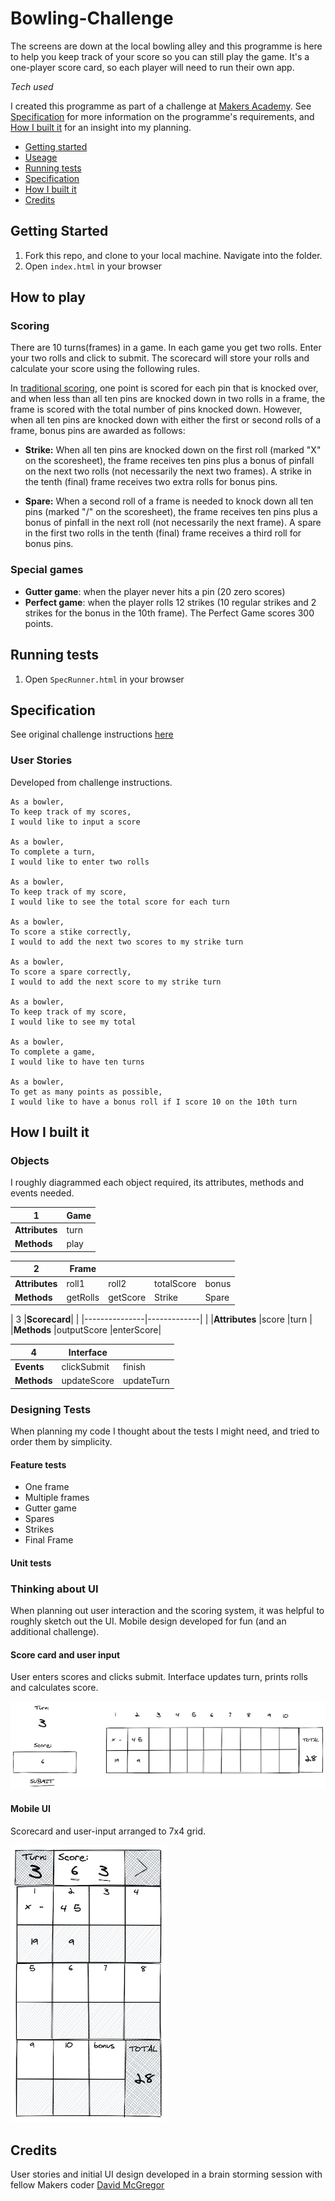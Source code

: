 # Bowling-Challenge #

The screens are down at the local bowling alley and this programme is here to help you keep track of your score so you can still play the game. It's a one-player score card, so each player will need to run their own app.

*Tech used*

I created this programme as part of a challenge at [Makers Academy](https://github.com/makersacademy). See [Specification](#Specification) for more information on the programme's requirements, and [How I built it](#How-i-built-it) for an insight into my planning.


* [Getting started](#Getting-Started)
* [Useage](#useage)
* [Running tests](#Running-tests)
* [Specification](#Specification)
* [How I built it](#How-i-built-it)
* [Credits](#credits)


## Getting Started ##

1. Fork this repo, and clone to your local machine. Navigate into the folder.
2. Open `index.html` in your browser

## How to play ##

### Scoring ###

There are 10 turns(frames) in a game. In each game you get two rolls. Enter your two rolls and click to submit. The scorecard will store your rolls and calculate your score using the following rules.

In [traditional scoring](https://en.wikipedia.org/wiki/Ten-pin_bowling#Traditional_scoring), one point is scored for each pin that is knocked over, and when less than all ten pins are knocked down in two rolls in a frame, the frame is scored with the total number of pins knocked down. However, when all ten pins are knocked down with either the first or second rolls of a frame, bonus pins are awarded as follows:

- **Strike:** When all ten pins are knocked down on the first roll (marked "X" on the scoresheet), the frame receives ten pins plus a bonus of pinfall on the next two rolls (not necessarily the next two frames). A strike in the tenth (final) frame receives two extra rolls for bonus pins.

- **Spare:** When a second roll of a frame is needed to knock down all ten pins (marked "/" on the scoresheet), the frame receives ten pins plus a bonus of pinfall in the next roll (not necessarily the next frame). A spare in the first two rolls in the tenth (final) frame receives a third roll for bonus pins.

### Special games ###

- **Gutter game**: when the player never hits a pin (20 zero scores)
- **Perfect game**: when the player rolls 12 strikes (10 regular strikes and 2 strikes for the bonus in the 10th frame). The Perfect Game scores 300 points.

## Running tests ##

1. Open `SpecRunner.html` in your browser

## Specification ##

See original challenge instructions [here](Challenge-instructions.md)

### User Stories ###

Developed from challenge instructions.​

```
As a bowler,
To keep track of my scores,
I would like to input a score

As a bowler,
To complete a turn,
I would like to enter two rolls

As a bowler,
To keep track of my score,
I would like to see the total score for each turn

As a bowler,
To score a stike correctly,
I would to add the next two scores to my strike turn

As a bowler,
To score a spare correctly,
I would to add the next score to my strike turn

As a bowler,
To keep track of my score,
I would like to see my total

As a bowler,
To complete a game,
I would like to have ten turns

As a bowler,
To get as many points as possible,
I would like to have a bonus roll if I score 10 on the 10th turn
```

## How I built it ##

### Objects ###

I roughly diagrammed each object required, its attributes, methods and events needed.


  | 1            |**Game**|
  |--------------|--------|
  |**Attributes**|turn    |
  |**Methods**   |play    |
  
  

  | 2             |**Frame**|        |          |     | 
  |---------------|---------|--------|----------|-----|
  |**Attributes**|roll1    |roll2   |totalScore|bonus|
  |**Methods**   |getRolls |getScore|Strike    |Spare|

  

  | 3             |**Scorecard**|          |
  |---------------|-------------|          |
  |**Attributes** |score        |turn      |
  |**Methods**    |outputScore  |enterScore|

  

  |4          |**Interface**|          |
  |-----------|-------------|----------|
  |**Events** |clickSubmit  |finish    |
  |**Methods**|updateScore  |updateTurn|

### Designing Tests 

When planning my code I thought about the tests I might need, and tried to order them by simplicity.

#### Feature tests

- One frame
- Multiple frames
- Gutter game
- Spares
- Strikes
- Final Frame

#### Unit tests

### Thinking about UI

When planning out user interaction and the scoring system, it was helpful to roughly sketch out the UI. Mobile design developed for fun (and an additional challenge).

#### Score card and user input

User enters scores and clicks submit. Interface updates turn, prints rolls and calculates score.

![Scorecard table and user-input model](images/excalidraw-bowling-UI.png)

#### Mobile UI

Scorecard and user-input arranged to 7x4 grid.

![Scorecard and user-input modelled in mobile layout](images/excalidraw-bowling-mobileUI.png)

## Credits

User stories and initial UI design developed in a brain storming session with fellow Makers coder [David McGregor](https://github.com/davmcgregor/)